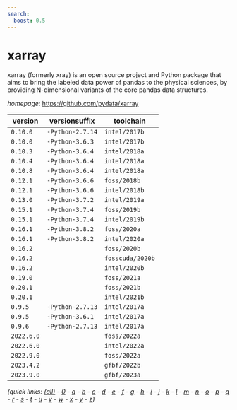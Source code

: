 ```yaml
---
search:
  boost: 0.5
---
```

# xarray

xarray (formerly xray) is an open source project and Python package that aims to bring  the labeled data power of pandas to the physical sciences, by providing N-dimensional variants of the  core pandas data structures.

*homepage*: <https://github.com/pydata/xarray>

version | versionsuffix | toolchain
--------|---------------|----------
``0.10.0`` | ``-Python-2.7.14`` | ``intel/2017b``
``0.10.0`` | ``-Python-3.6.3`` | ``intel/2017b``
``0.10.3`` | ``-Python-3.6.4`` | ``intel/2018a``
``0.10.4`` | ``-Python-3.6.4`` | ``intel/2018a``
``0.10.8`` | ``-Python-3.6.4`` | ``intel/2018a``
``0.12.1`` | ``-Python-3.6.6`` | ``foss/2018b``
``0.12.1`` | ``-Python-3.6.6`` | ``intel/2018b``
``0.13.0`` | ``-Python-3.7.2`` | ``intel/2019a``
``0.15.1`` | ``-Python-3.7.4`` | ``foss/2019b``
``0.15.1`` | ``-Python-3.7.4`` | ``intel/2019b``
``0.16.1`` | ``-Python-3.8.2`` | ``foss/2020a``
``0.16.1`` | ``-Python-3.8.2`` | ``intel/2020a``
``0.16.2`` |  | ``foss/2020b``
``0.16.2`` |  | ``fosscuda/2020b``
``0.16.2`` |  | ``intel/2020b``
``0.19.0`` |  | ``foss/2021a``
``0.20.1`` |  | ``foss/2021b``
``0.20.1`` |  | ``intel/2021b``
``0.9.5`` | ``-Python-2.7.13`` | ``intel/2017a``
``0.9.5`` | ``-Python-3.6.1`` | ``intel/2017a``
``0.9.6`` | ``-Python-2.7.13`` | ``intel/2017a``
``2022.6.0`` |  | ``foss/2022a``
``2022.6.0`` |  | ``intel/2022a``
``2022.9.0`` |  | ``foss/2022a``
``2023.4.2`` |  | ``gfbf/2022b``
``2023.9.0`` |  | ``gfbf/2023a``


*(quick links: [(all)](../index.md) - [0](../0/index.md) - [a](../a/index.md) - [b](../b/index.md) - [c](../c/index.md) - [d](../d/index.md) - [e](../e/index.md) - [f](../f/index.md) - [g](../g/index.md) - [h](../h/index.md) - [i](../i/index.md) - [j](../j/index.md) - [k](../k/index.md) - [l](../l/index.md) - [m](../m/index.md) - [n](../n/index.md) - [o](../o/index.md) - [p](../p/index.md) - [q](../q/index.md) - [r](../r/index.md) - [s](../s/index.md) - [t](../t/index.md) - [u](../u/index.md) - [v](../v/index.md) - [w](../w/index.md) - [x](../x/index.md) - [y](../y/index.md) - [z](../z/index.md))*

